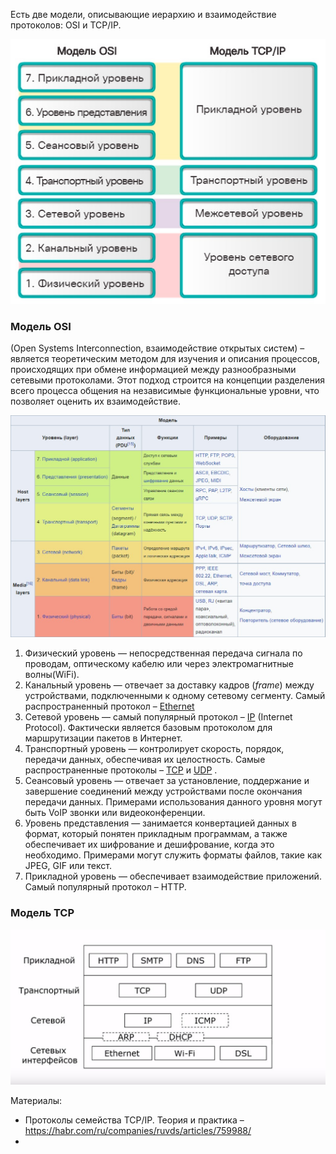 Есть две модели, описывающие иерархию и взаимодействие протоколов: OSI и TCP/IP.

![Pasted image 20250123145657.png](<https://github.com/abadd00d/web-for-juniors/blob/main/img/Pasted image 20250123145657.png>)
### Модель OSI
(Open Systems Interconnection, взаимодействие открытых систем) – является теоретическим методом для изучения и описания процессов, происходящих при обмене информацией между разнообразными сетевыми протоколами. Этот подход строится на концепции разделения всего процесса общения на независимые функциональные уровни, что позволяет оценить их взаимодействие.

![Pasted image 20250123145554.png](<https://github.com/abadd00d/web-for-juniors/blob/main/img/Pasted image 20250123145554.png>)

1. Физический уровень — непосредственная передача сигнала по проводам, оптическому кабелю или через электромагнитные волны(WiFi).
2. Канальный уровень — отвечает за доставку кадров (_frame_) между устройствами, подключенными к одному сетевому сегменту. Самый распространенный протокол – [Ethernet](<https://github.com/abadd00d/web-for-juniors/blob/main/Ethernet.md>)
3. Сетевой уровень — самый популярный протокол – [IP](<https://github.com/abadd00d/web-for-juniors/blob/main/IP.md>) (Internet Protocol). Фактически является базовым протоколом для маршрутизации пакетов в Интернет.
4. Транспортный уровень — контролирует скорость, порядок, передачи данных, обеспечивая их целостность. Самые распространенные протоколы – [TCP](<https://github.com/abadd00d/web-for-juniors/blob/main/TCP.md>) и [UDP](<https://github.com/abadd00d/web-for-juniors/blob/main/UDP.md>) .   
5. Сеансовый уровень — отвечает за установление, поддержание и завершение соединений между устройствами после окончания передачи данных. Примерами использования данного уровня могут быть VoIP звонки или видеоконференции. 
6. Уровень представления — занимается конвертацией данных в формат, который понятен прикладным программам, а также обеспечивает их шифрование и дешифрование, когда это необходимо. Примерами могут служить форматы файлов, такие как JPEG, GIF или текст.    
7. Прикладной уровень — обеспечивает взаимодействие приложений. Самый популярный протокол – HTTP.

### Модель TCP

![Pasted image 20250123145728.png](<https://github.com/abadd00d/web-for-juniors/blob/main/img/Pasted image 20250123145728.png>)

Материалы:
- Протоколы семейства TCP/IP. Теория и практика – https://habr.com/ru/companies/ruvds/articles/759988/
- 